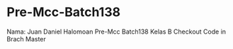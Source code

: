 # Pre-Mcc-Batch138
Nama: Juan Daniel Halomoan Pre-Mcc Batch138 Kelas B
Checkout Code in Brach Master
